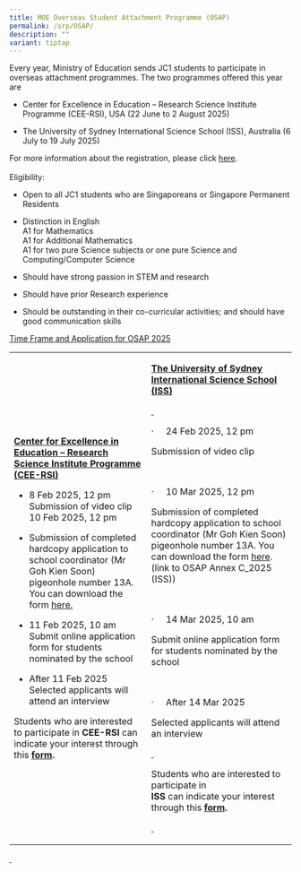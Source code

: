 ```yaml
---
title: MOE Overseas Student Attachment Programme (OSAP)
permalink: /srp/OSAP/
description: ""
variant: tiptap
---
```

<p>Every year, Ministry of Education sends JC1 students to participate in
overseas attachment programmes. The two programmes offered this year are</p>
<ul data-tight="true" class="tight">
<li>
<p>Center for Excellence in Education – Research Science Institute Programme
(CEE-RSI), USA (22 June to 2 August 2025)</p>
</li>
<li>
<p>The University of Sydney International Science School (ISS), Australia
(6 July to 19 July 2025)&nbsp;</p>
</li>
</ul>
<p>For more information about the registration, please click <a href="/files/OSAP_Annex_A_2025.pdf" rel="noopener nofollow" target="_blank">here</a>.<strong> </strong>
<br>
<br>Eligibility:</p>
<ul data-tight="true" class="tight">
<li>
<p>Open to all JC1 students who are Singaporeans or Singapore Permanent Residents</p>
</li>
<li>
<p>Distinction in English
<br>A1 for Mathematics
<br>A1 for Additional Mathematics
<br>A1 for two pure Science subjects or one pure Science and Computing/Computer
Science</p>
</li>
<li>
<p>Should have strong passion in STEM and research</p>
</li>
<li>
<p>Should have prior Research experience</p>
</li>
<li>
<p>Should be outstanding in their co-curricular activities; and should have
good communication skills</p>
</li>
</ul>
<p><u>Time Frame and Application for OSAP 2025</u>
</p>
<table style="minWidth: 50px">
<colgroup>
<col>
<col>
</colgroup>
<tbody>
<tr>
<td rowspan="1" colspan="1">
<p><strong><u>Center for Excellence in Education – Research Science Institute Programme (CEE-RSI)</u></strong>
</p>
<ul data-tight="true" class="tight">
<li>
<p>8 Feb 2025, 12 pm
<br>Submission of video clip
<br>10 Feb 2025, 12 pm</p>
</li>
<li>
<p>Submission of completed hardcopy application to school coordinator (Mr
Goh Kien Soon) pigeonhole number 13A. You can download the form <a href="/files/OSAP_Annex_C_2025__CEE_RSI_.pdf" rel="noopener nofollow" target="_blank">here.</a>
</p>
</li>
<li>
<p>11 Feb 2025, 10 am&nbsp;&nbsp;&nbsp;&nbsp;&nbsp;&nbsp;&nbsp;
<br>Submit online application form for students nominated by the school</p>
</li>
<li>
<p>After 11 Feb 2025
<br>Selected applicants will attend an interview</p>
</li>
</ul>
<p>Students who are interested to participate in <strong>CEE-RSI </strong>can
indicate your interest through this <strong><a href="https://form.gov.sg/678f2e0df1fdcd69fbb78924" rel="noopener noreferrer nofollow" target="_blank">form</a>. </strong>
</p>
</td>
<td rowspan="1" colspan="1">
<p><strong><u>The University of Sydney International Science School (ISS)</u></strong>
</p>
<p><strong><u>&nbsp;</u></strong>
</p>
<p>·&nbsp;&nbsp;&nbsp;&nbsp; 24 Feb 2025, 12 pm&nbsp;&nbsp;&nbsp;&nbsp;&nbsp;&nbsp;&nbsp;</p>
<p>Submission of video clip</p>
<p>&nbsp;</p>
<p>·&nbsp;&nbsp;&nbsp;&nbsp; 10 Mar 2025, 12 pm</p>
<p>Submission of completed hardcopy application to school coordinator (Mr
Goh Kien Soon) pigeonhole number 13A. You can download the form <u>here</u>.
(link to OSAP Annex C_2025 (ISS))</p>
<p>&nbsp;</p>
<p>·&nbsp;&nbsp;&nbsp;&nbsp; 14 Mar 2025, 10 am&nbsp;&nbsp;&nbsp;&nbsp;&nbsp;&nbsp;&nbsp;</p>
<p>Submit online application form for students nominated by the school</p>
<p>&nbsp;</p>
<p>·&nbsp;&nbsp;&nbsp;&nbsp; After 14 Mar 2025&nbsp;&nbsp;</p>
<p>Selected applicants will attend an interview</p>
<p><strong><u>&nbsp;</u></strong>
</p>
<p>Students who are interested to participate in
<br><strong>ISS </strong>can indicate your interest through this <strong><a href="https://form.gov.sg/678f2ef5864ffc362d3af6ff" rel="noopener noreferrer nofollow" target="_blank">form</a>.</strong> 
</p>
<p><strong><u>&nbsp;</u></strong>
</p>
</td>
</tr>
</tbody>
</table>
<p><u>&nbsp;</u>
</p>
<p>&nbsp;</p>